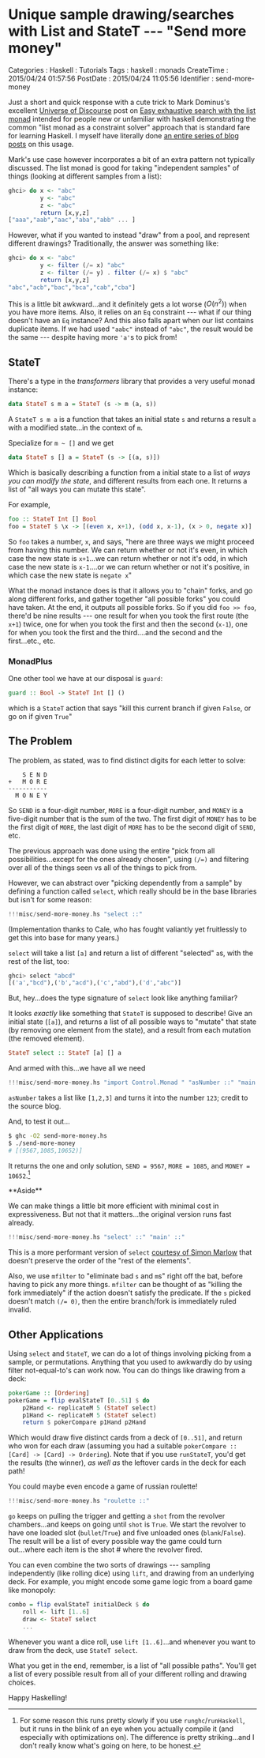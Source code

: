 Unique sample drawing/searches with List and StateT --- "Send more money"
=========================================================================

Categories
:   Haskell
:   Tutorials
Tags
:   haskell
:   monads
CreateTime
:   2015/04/24 01:57:56
PostDate
:   2015/04/24 11:05:56
Identifier
:   send-more-money

Just a short and quick response with a cute trick to Mark Dominus's excellent
[Universe of Discourse][] post on [Easy exhaustive search with the list
monad][ees] intended for people new or unfamiliar with haskell demonstrating
the common "list monad as a constraint solver" approach that is standard fare
for learning Haskell.  I myself have literally done [an entire series of blog
posts][monad-plus] on this usage.

[Universe of Discourse]: http://blog.plover.com
[ees]: http://blog.plover.com/prog/haskell/monad-search.html
[monad-plus]: http://blog.jle.im/entries/series/+monadplus-success-failure-monads

Mark's use case however incorporates a bit of an extra pattern not typically
discussed.  The list monad is good for taking "independent samples" of things
(looking at different samples from a list):

~~~haskell
ghci> do x <- "abc"
         y <- "abc"
         z <- "abc"
         return [x,y,z]
["aaa","aab","aac","aba","abb" ... ]
~~~

However, what if you wanted to instead "draw" from a pool, and represent
different drawings?  Traditionally, the answer was something like:

~~~haskell
ghci> do x <- "abc"
         y <- filter (/= x) "abc"
         z <- filter (/= y) . filter (/= x) $ "abc"
         return [x,y,z]
"abc","acb","bac","bca","cab","cba"]
~~~

This is a little bit awkward...and it definitely gets a lot worse ($O(n^2)$)
when you have more items.  Also, it relies on an `Eq` constraint --- what if
our thing doesn't have an `Eq` instance?  And this also falls apart when our
list contains duplicate items.  If we had used `"aabc"` instead of `"abc"`,
the result would be the same --- despite having more `'a'`s to pick from!

StateT
------

There's a type in the *transformers* library that provides a very useful monad
instance:

~~~haskell
data StateT s m a = StateT (s -> m (a, s))
~~~

A `StateT s m a` is a function that takes an initial state `s` and returns a
result `a` with a modified state...in the context of `m`.

Specialize for `m ~ []` and we get

~~~haskell
data StateT s [] a = StateT (s -> [(a, s)])
~~~

Which is basically describing a function from a initial state to a list of
*ways you can modify the state*, and different results from each one.  It
returns a list of "all ways you can mutate this state".

For example,

~~~haskell
foo :: StateT Int [] Bool
foo = StateT $ \x -> [(even x, x+1), (odd x, x-1), (x > 0, negate x)]
~~~

So `foo` takes a number, `x`, and says, "here are three ways we might proceed
from having this number.  We can return whether or not it's even, in which
case the new state is `x+1`...we can return whether or not it's odd, in which
case the new state is `x-1`....or we can return whether or not it's positive,
in which case the new state is `negate x`"

What the monad instance does is that it allows you to "chain" forks, and go
along different forks, and gather together "all possible forks" you could have
taken.  At the end, it outputs all possible forks.  So if you did `foo >>
foo`, there'd be nine results --- one result for when you took the first route
(the `x+1`) twice, one for when you took the first and then the second
(`x-1`), one for when you took the first and the third....and the second and
the first...etc., etc.

### MonadPlus

One other tool we have at our disposal is `guard`:

~~~haskell
guard :: Bool -> StateT Int [] ()
~~~~

which is a `StateT` action that says "kill this current branch if given
`False`, or go on if given `True`"

The Problem
-----------

The problem, as stated, was to find distinct digits for each letter to
solve:

~~~
    S E N D
+   M O R E
-----------
  M O N E Y
~~~

So `SEND` is a four-digit number, `MORE` is a four-digit number, and `MONEY`
is a five-digit number that is the sum of the two.  The first digit of `MONEY`
has to be the first digit of `MORE`, the last digit of `MORE` has to be the
second digit of `SEND`, etc.

The previous approach was done using the entire "pick from all
possibilities...except for the ones already chosen", using `(/=)` and
filtering over all of the things seen vs all of the things to pick from.

However, we can abstract over "picking dependently from a sample" by defining
a function called `select`, which really should be in the base libraries
but isn't for some reason:

~~~haskell
!!!misc/send-more-money.hs "select ::"
~~~

(Implementation thanks to Cale, who has fought valiantly yet fruitlessly to
get this into base for many years.)

`select` will take a list `[a]` and return a list of different "selected"
`a`s, with the rest of the list, too:

~~~haskell
ghci> select "abcd"
[('a',"bcd"),('b',"acd"),('c',"abd"),('d',"abc")]
~~~

But, hey...does the type signature of `select` look like anything familiar?

It looks *exactly* like something that `StateT` is supposed to describe!  Give
an initial state (`[a]`), and returns a list of all possible ways to "mutate"
that state (by removing one element from the state), and a result from each
mutation (the removed element).

~~~haskell
StateT select :: StateT [a] [] a
~~~

And armed with this...we have all we need

~~~haskell
!!!misc/send-more-money.hs "import Control.Monad " "asNumber ::" "main ::"
~~~

`asNumber` takes a list like `[1,2,3]` and turns it into the number `123`;
credit to the source blog.

And, to test it out...

~~~bash
$ ghc -O2 send-more-money.hs
$ ./send-more-money
# [(9567,1085,10652)]
~~~

It returns the one and only solution, `SEND = 9567`, `MORE = 1085`, and `MONEY
= 10652`.[^perf]

[^perf]: For some reason this runs pretty slowly if you use
`runghc`/`runHaskell`, but it runs in the blink of an eye when you actually
compile it (and especially with optimizations on).  The difference is pretty
striking...and I don't really know what's going on here, to be honest.

<div class="note">
**Aside**

We can make things a little bit more efficient with minimal cost in
expressiveness.  But not that it matters...the original version runs fast
already.

~~~haskell
!!!misc/send-more-money.hs "select' ::" "main' ::"
~~~

This is a more performant version of `select` [courtesy of Simon Marlow][pch]
that doesn't preserve the order of the "rest of the elements".

[pch]: http://chimera.labs.oreilly.com/books/1230000000929/pr01.html

Also, we use `mfilter` to "eliminate bad `s` and `m`s" right off the bat,
before having to pick any more things.  `mfilter` can be thought of as
"killing the fork immediately" if the action doesn't satisfy the predicate.
If the `s` picked doesn't match `(/= 0)`, then the entire branch/fork is
immediately ruled invalid.
</div>

Other Applications
------------------

Using `select` and `StateT`, we can do a lot of things involving picking from
a sample, or permutations.  Anything that you used to awkwardly do by using
filter not-equal-to's can work now.  You can do things like drawing from a
deck:

~~~haskell
pokerGame :: [Ordering]
pokerGame = flip evalStateT [0..51] $ do
    p2Hand <- replicateM 5 (StateT select)
    p1Hand <- replicateM 5 (StateT select)
    return $ pokerCompare p1Hand p2Hand
~~~

Which would draw five distinct cards from a deck of `[0..51]`, and return who
won for each draw (assuming you had a suitable `pokerCompare :: [Card] ->
[Card] -> Ordering`).  Note that if you use `runStateT`, you'd get the results
(the winner), *as well as* the leftover cards in the deck for each path!

You could maybe even encode a game of russian roulette!

~~~haskell
!!!misc/send-more-money.hs "roulette ::"
~~~

`go` keeps on pulling the trigger and getting a `shot` from the revolver
chambers...and keeps on going until `shot` is `True`.  We start the revolver
to have one loaded slot (`bullet`/`True`) and five unloaded ones
(`blank`/`False`).  The result will be a list of every possible way the game
could turn out...where each item is the shot # where the revolver fired.

You can even combine the two sorts of drawings --- sampling independently
(like rolling dice) using `lift`, and drawing from an underlying deck.  For
example, you might encode some game logic from a board game like monopoly:

~~~haskell
combo = flip evalStateT initialDeck $ do
    roll <- lift [1..6]
    draw <- StateT select
    ...
~~~

Whenever you want a dice roll, use `lift [1..6]`...and whenever you want to
draw from the deck, use `StateT select`.

What you get in the end, remember, is a list of "all possible paths".  You'll
get a list of every possible result from all of your different rolling and
drawing choices.

Happy Haskelling!

